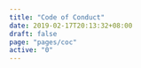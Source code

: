 ```yaml
---
title: "Code of Conduct"
date: 2019-02-17T20:13:32+08:00
draft: false
page: "pages/coc"
active: "0"
---
```

